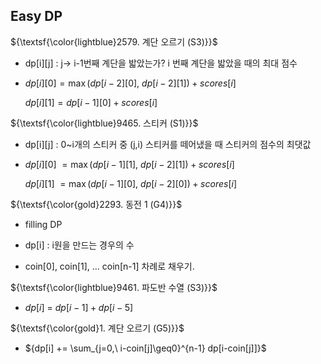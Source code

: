 ## Easy DP
${\textsf{\color{lightblue}2579. 계단 오르기 (S3)}}$

- dp[i][j] : j-> i-1번째 계단을 밟았는가? i 번째 계단을 밟았을 때의 최대 점수

- ${dp[i][0] =  \max(dp[i-2][0],\ dp[i-2][1])+scores[i] }$

  ${dp[i][1] = dp[i-1][0]+scores[i]}$

${\textsf{\color{lightblue}9465. 스티커 (S1)}}$

- dp[i][j] : 0~i개의 스티커 중 (j,i) 스티커를 떼어냈을 때 스티커의 점수의 최댓값

* ${dp[i][0]\ = \max(dp[i-1][1],\ dp[i-2][1])+scores[i]}$

  ${dp[i][1]\ = \max(dp[i-1][0], \ dp[i-2][0])+scores[i]}$


${\textsf{\color{gold}2293. 동전 1 (G4)}}$

- filling DP

- dp[i] : i원을 만드는 경우의 수

- coin[0], coin[1], ... coin[n-1] 차례로 채우기.

${\textsf{\color{lightblue}9461. 파도반 수열 (S3)}}$
  
- ${dp[i]\ =\ dp[i-1]+dp[i-5]}$


${\textsf{\color{gold}1. 계단 오르기 (G5)}}$

-  ${dp[i] += \sum_{j=0,\ i-coin[j]\geq0}^{n-1} dp[i-coin[j]]}$
